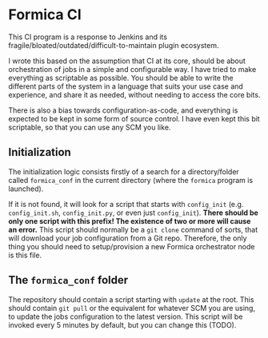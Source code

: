 # Formica CI

This CI program is a response to Jenkins and its fragile/bloated/outdated/difficult-to-maintain plugin ecosystem.

I wrote this based on the assumption that CI at its core, should be about orchestration of jobs in a simple and configurable way.
I have tried to make everything as scriptable as possible. You should be able to write the different parts of the system in a
language that suits your use case and experience, and share it as needed, without needing to access the core bits.

There is also a bias towards configuration-as-code, and everything is expected to be kept in some form of source control. I have even kept this bit scriptable, so that you can use any SCM you like.

## Initialization

The initialization logic consists firstly of a search for a directory/folder called `formica_conf` in the current directory (where the `formica` program is launched).

If it is not found, it will look for a script that starts with `config_init` (e.g. `config_init.sh`, `config_init.py`, or even just `config_init`). **There should be only one script with this prefix! The existence of two or more will cause an error.** This script should normally be a `git clone` command of sorts, that will download your job configuration from a Git repo. Therefore, the only thing you should need to setup/provision a new Formica orchestrator node is this file.

## The `formica_conf` folder
The repository should contain a script starting with `update` at the root. This should contain `git pull` or the equivalent for whatever SCM you are using, to update the jobs configuration to the latest version. This script will be invoked every 5 minutes by default, but you can change this (TODO).
